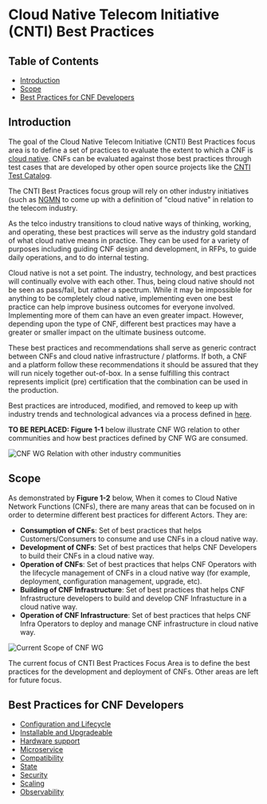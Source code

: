 # Cloud Native Telecom Initiative (CNTI) Best Practices

## Table of Contents

* [Introduction](#introduction)
* [Scope](#scope)
* [Best Practices for CNF Developers](#best-practices-for-cnf-developers)

## Introduction

The goal of the Cloud Native Telecom Initiative (CNTI) Best Practices focus area is to define a set of practices to evaluate the extent to which a CNF is [cloud native](https://github.com/cloud-native-principles/cloud-native-principles). CNFs can be evaluated against those best practices through test cases that are developed by other open source projects like the [CNTI Test Catalog](https://github.com/cnti-testcatalog/testsuite).

The CNTI Best Practices focus group will rely on other industry initiatives (such as [NGMN](https://www.ngmn.org/highlight/ngmn-publishes-cloud-native-manifesto.html) to come up with a definition of "cloud native" in relation to the telecom industry.

As the telco industry transitions to cloud native ways of thinking, working, and operating, these best practices will serve as the industry gold standard of what cloud native means in practice. They can be used for a variety of purposes including guiding CNF design and development, in RFPs, to guide daily operations, and to do internal testing.

Cloud native is not a set point. The industry, technology, and best practices will continually evolve with each other. Thus, being cloud native should not be seen as pass/fail, but rather a spectrum. While it may be impossible for anything to be completely cloud native, implementing even one best practice can help improve business outcomes for everyone involved. Implementing more of them can have an even greater impact. However, depending upon the type of CNF, different best practices may have a greater or smaller impact on the ultimate business outcome.

These best practices and recommendations shall serve as generic contract between CNFs and cloud native infrastructure / platforms. If both, a CNF and a platform follow these recommendations it should be assured that they will run nicely together out-of-box. In a sense fulfilling this contract represents implicit (pre) certification that the combination can be used in the production.

Best practices are introduced, modified, and removed to keep up with industry trends and technological advances via a process defined in [here](cbpps).

**TO BE REPLACED: Figure 1-1** below illustrate CNF WG relation to other communities and how best practices defined by CNF WG are consumed.

![CNF WG Relation with other industry communities](./figures/cnf-wg-relation.png)

## Scope

As demonstrated by **Figure 1-2** below, When it comes to Cloud Native Network Functions (CNFs), there are many areas that can be focused on in order to determine different best practices for different Actors. They are:

* **Consumption of CNFs**: Set of best practices that helps Customers/Consumers to consume and use CNFs in a cloud native way.
* **Development of CNFs**: Set of best practices that helps CNF Developers to build their CNFs in a cloud native way.
* **Operation of CNFs**: Set of best practices that helps CNF Operators with the lifecycle management of CNFs in a cloud native way (for example, deployment, configuration management, upgrade, etc).
* **Building of CNF Infrastructure**: Set of best practices that helps CNF Infrastructure developers to build and develop CNF Infrastucture in a cloud native way.
* **Operation of CNF Infrastructure**: Set of best practices that helps CNF Infra Operators to deploy and manage CNF infrastructure in cloud native way.

![Current Scope of CNF WG](./figures/cnf-wg-scope.png)

The current focus of CNTI Best Practices Focus Area is to define the best practices for the development and deployment of CNFs. Other areas are left for future focus.

## Best Practices for CNF Developers

* [Configuration and Lifecycle](./best_cnf_dev.md#1.0-configuration-and-lifecycle)
* [Installable and Upgradeable](./best_cnf_dev.md#2.0-installable-and-upgradeable)
* [Hardware support](./best_cnf_dev.md#3.0-hardware-support)
* [Microservice](./best_cnf_dev.md#4.0-microservice)
* [Compatibility](./best_cnf_dev.md#5.0-compatibility)
* [State](./best_cnf_dev.md#6.0-state)
* [Security](./best_cnf_dev.md#7.0-security)
* [Scaling](./best_cnf_dev.md#8.0-scaling)
* [Observability](./best_cnf_dev.md#9.0-observability)
